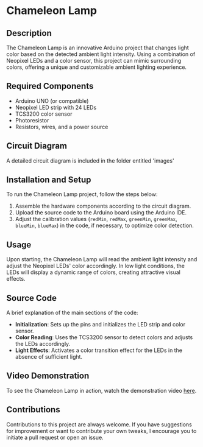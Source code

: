 # Chameleon Lamp

## Description
The Chameleon Lamp is an innovative Arduino project that changes light color based on the detected ambient light intensity. Using a combination of Neopixel LEDs and a color sensor, this project can mimic surrounding colors, offering a unique and customizable ambient lighting experience.

## Required Components
- Arduino UNO (or compatible)
- Neopixel LED strip with 24 LEDs
- TCS3200 color sensor
- Photoresistor
- Resistors, wires, and a power source

## Circuit Diagram
A detailed circuit diagram is included in the folder entitled 'images'

## Installation and Setup
To run the Chameleon Lamp project, follow the steps below:
1. Assemble the hardware components according to the circuit diagram.
2. Upload the source code to the Arduino board using the Arduino IDE.
3. Adjust the calibration values (`redMin`, `redMax`, `greenMin`, `greenMax`, `blueMin`, `blueMax`) in the code, if necessary, to optimize color detection.

## Usage
Upon starting, the Chameleon Lamp will read the ambient light intensity and adjust the Neopixel LEDs' color accordingly. In low light conditions, the LEDs will display a dynamic range of colors, creating attractive visual effects.

## Source Code
A brief explanation of the main sections of the code:
- **Initialization**: Sets up the pins and initializes the LED strip and color sensor.
- **Color Reading**: Uses the TCS3200 sensor to detect colors and adjusts the LEDs accordingly.
- **Light Effects**: Activates a color transition effect for the LEDs in the absence of sufficient light.

## Video Demonstration
To see the Chameleon Lamp in action, watch the demonstration video [here](https://youtube.com/shorts/xmWnPU3yy4c?feature=share).

## Contributions
Contributions to this project are always welcome. If you have suggestions for improvement or want to contribute your own tweaks, I encourage you to initiate a pull request or open an issue.